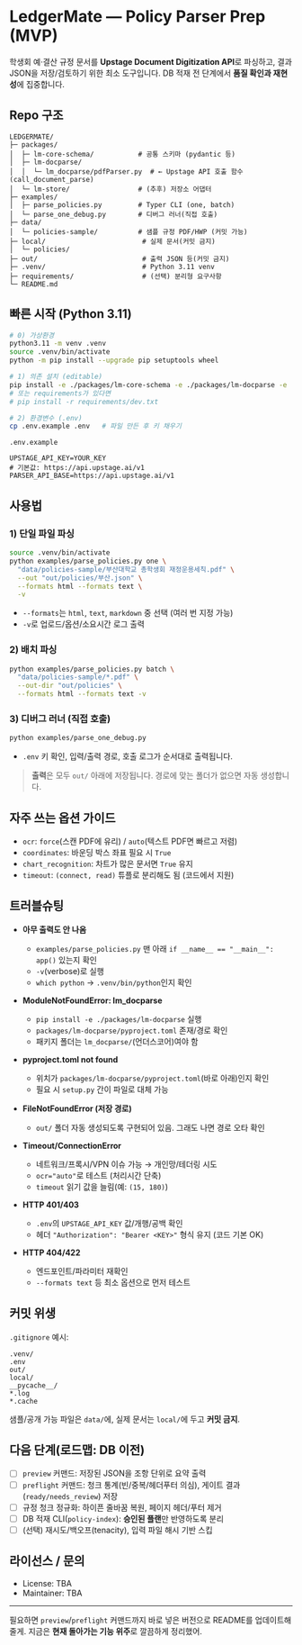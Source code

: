 # LedgerMate — Policy Parser Prep (MVP)

학생회 예·결산 규정 문서를 **Upstage Document Digitization API**로 파싱하고, 결과 JSON을 저장/검토하기 위한 최소 도구입니다.
DB 적재 전 단계에서 **품질 확인과 재현성**에 집중합니다.

## Repo 구조

```
LEDGERMATE/
├─ packages/
│  ├─ lm-core-schema/           # 공통 스키마 (pydantic 등)
│  ├─ lm-docparse/
│  │  └─ lm_docparse/pdfParser.py  # ← Upstage API 호출 함수 (call_document_parse)
│  └─ lm-store/                 # (추후) 저장소 어댑터
├─ examples/
│  ├─ parse_policies.py         # Typer CLI (one, batch)
│  └─ parse_one_debug.py        # 디버그 러너(직접 호출)
├─ data/
│  └─ policies-sample/          # 샘플 규정 PDF/HWP (커밋 가능)
├─ local/                        # 실제 문서(커밋 금지)
│  └─ policies/
├─ out/                          # 출력 JSON 등(커밋 금지)
├─ .venv/                        # Python 3.11 venv
├─ requirements/                 # (선택) 분리형 요구사항
└─ README.md
```

## 빠른 시작 (Python 3.11)

```bash
# 0) 가상환경
python3.11 -m venv .venv
source .venv/bin/activate
python -m pip install --upgrade pip setuptools wheel

# 1) 의존 설치 (editable)
pip install -e ./packages/lm-core-schema -e ./packages/lm-docparse -e ./packages/lm-store
# 또는 requirements가 있다면
# pip install -r requirements/dev.txt

# 2) 환경변수 (.env)
cp .env.example .env   # 파일 만든 후 키 채우기
```

`.env.example`

```
UPSTAGE_API_KEY=YOUR_KEY
# 기본값: https://api.upstage.ai/v1
PARSER_API_BASE=https://api.upstage.ai/v1
```

## 사용법

### 1) 단일 파일 파싱

```bash
source .venv/bin/activate
python examples/parse_policies.py one \
  "data/policies-sample/부산대학교 총학생회 재정운용세칙.pdf" \
  --out "out/policies/부산.json" \
  --formats html --formats text \
  -v
```

* `--formats`는 `html`, `text`, `markdown` 중 선택 (여러 번 지정 가능)
* `-v`로 업로드/옵션/소요시간 로그 출력

### 2) 배치 파싱

```bash
python examples/parse_policies.py batch \
  "data/policies-sample/*.pdf" \
  --out-dir "out/policies" \
  --formats html --formats text -v
```

### 3) 디버그 러너 (직접 호출)

```bash
python examples/parse_one_debug.py
```

* `.env` 키 확인, 입력/출력 경로, 호출 로그가 순서대로 출력됩니다.

> **출력**은 모두 `out/` 아래에 저장됩니다. 경로에 맞는 폴더가 없으면 자동 생성합니다.

## 자주 쓰는 옵션 가이드

* `ocr`: `force`(스캔 PDF에 유리) / `auto`(텍스트 PDF면 빠르고 저렴)
* `coordinates`: 바운딩 박스 좌표 필요 시 `True`
* `chart_recognition`: 차트가 많은 문서면 `True` 유지
* `timeout`: `(connect, read)` 튜플로 분리해도 됨 (코드에서 지원)

## 트러블슈팅

* **아무 출력도 안 나옴**

  * `examples/parse_policies.py` 맨 아래 `if __name__ == "__main__": app()` 있는지 확인
  * `-v`(verbose)로 실행
  * `which python` → `.venv/bin/python`인지 확인

* **ModuleNotFoundError: lm\_docparse**

  * `pip install -e ./packages/lm-docparse` 실행
  * `packages/lm-docparse/pyproject.toml` 존재/경로 확인
  * 패키지 폴더는 `lm_docparse/`(언더스코어)여야 함

* **pyproject.toml not found**

  * 위치가 `packages/lm-docparse/pyproject.toml`(바로 아래)인지 확인
  * 필요 시 `setup.py` 간이 파일로 대체 가능

* **FileNotFoundError (저장 경로)**

  * `out/` 폴더 자동 생성되도록 구현되어 있음. 그래도 나면 경로 오타 확인

* **Timeout/ConnectionError**

  * 네트워크/프록시/VPN 이슈 가능 → 개인망/테더링 시도
  * `ocr="auto"`로 테스트 (처리시간 단축)
  * `timeout` 읽기 값을 늘림(예: `(15, 180)`)

* **HTTP 401/403**

  * `.env`의 `UPSTAGE_API_KEY` 값/개행/공백 확인
  * 헤더 `"Authorization": "Bearer <KEY>"` 형식 유지 (코드 기본 OK)

* **HTTP 404/422**

  * 엔드포인트/파라미터 재확인
  * `--formats text` 등 최소 옵션으로 먼저 테스트

## 커밋 위생

`.gitignore` 예시:

```
.venv/
.env
out/
local/
__pycache__/
*.log
*.cache
```

샘플/공개 가능 파일은 `data/`에, 실제 문서는 `local/`에 두고 **커밋 금지**.

## 다음 단계(로드맵: DB 이전)

* [ ] `preview` 커맨드: 저장된 JSON을 조항 단위로 요약 출력
* [ ] `preflight` 커맨드: 청크 통계(빈/중복/헤더푸터 의심), 게이트 결과(`ready/needs_review`) 저장
* [ ] 규정 청크 정규화: 하이픈 줄바꿈 복원, 페이지 헤더/푸터 제거
* [ ] DB 적재 CLI(`policy-index`): **승인된 플랜**만 반영하도록 분리
* [ ] (선택) 재시도/백오프(tenacity), 입력 파일 해시 기반 스킵

## 라이선스 / 문의

* License: TBA
* Maintainer: TBA

---

필요하면 `preview`/`preflight` 커맨드까지 바로 넣은 버전으로 README를 업데이트해줄게. 지금은 **현재 돌아가는 기능 위주**로 깔끔하게 정리했어.
